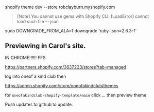 shopify theme dev --store robclayburn.myshopify.com    


>[Note] You cannot use gems with Shopify CLI.
[LoadError] cannot load such file -- json

 sudo DOWNGRADE_FROM_ALA=1 downgrade 'ruby-json=2.6.3-1'  

## Previewing in Carol's site.
IN CHROME!!!!!! FFS

https://partners.shopify.com/3637233/stores?tab=managed

log into oneof a kind club then

https://admin.shopify.com/store/oneofakindclub/themes

for `oneofakindclub-shopify-template/main` click ... then preview theme

Push updates to github to update.
